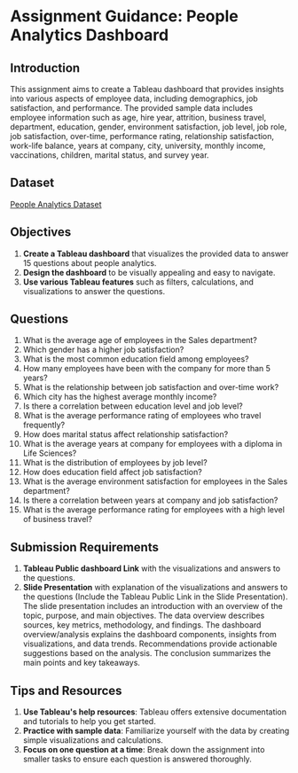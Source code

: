 # Assignment Guidance: People Analytics Dashboard

## Introduction
This assignment aims to create a Tableau dashboard that provides insights into various aspects of employee data, including demographics, job satisfaction, and performance. The provided sample data includes employee information such as age, hire year, attrition, business travel, department, education, gender, environment satisfaction, job level, job role, job satisfaction, over-time, performance rating, relationship satisfaction, work-life balance, years at company, city, university, monthly income, vaccinations, children, marital status, and survey year.

## Dataset
[People Analytics Dataset](https://docs.google.com/spreadsheets/d/1x9Kx6nKPpOhrvQ_BaGVGHGGYXLuZKdlNHDOX0IkQjAg/edit?usp=sharing)

## Objectives
1. **Create a Tableau dashboard** that visualizes the provided data to answer 15 questions about people analytics.
2. **Design the dashboard** to be visually appealing and easy to navigate.
3. **Use various Tableau features** such as filters, calculations, and visualizations to answer the questions.

## Questions
1. What is the average age of employees in the Sales department?
2. Which gender has a higher job satisfaction?
3. What is the most common education field among employees?
4. How many employees have been with the company for more than 5 years?
5. What is the relationship between job satisfaction and over-time work?
6. Which city has the highest average monthly income?
7. Is there a correlation between education level and job level?
8. What is the average performance rating of employees who travel frequently?
9. How does marital status affect relationship satisfaction?
10. What is the average years at company for employees with a diploma in Life Sciences?
11. What is the distribution of employees by job level?
12. How does education field affect job satisfaction?
13. What is the average environment satisfaction for employees in the Sales department?
14. Is there a correlation between years at company and job satisfaction?
15. What is the average performance rating for employees with a high level of business travel?

## Submission Requirements
1. **Tableau Public dashboard Link** with the visualizations and answers to the questions.
2. **Slide Presentation** with explanation of the visualizations and answers to the questions (Include the Tableau Public Link in the Slide Presentation).
The slide presentation includes an introduction with an overview of the topic, purpose, and main objectives. The data overview describes sources, key metrics, methodology, and findings. The dashboard overview/analysis explains the dashboard components, insights from visualizations, and data trends. Recommendations provide actionable suggestions based on the analysis. The conclusion summarizes the main points and key takeaways.

## Tips and Resources
1. **Use Tableau's help resources**: Tableau offers extensive documentation and tutorials to help you get started.
2. **Practice with sample data**: Familiarize yourself with the data by creating simple visualizations and calculations.
3. **Focus on one question at a time**: Break down the assignment into smaller tasks to ensure each question is answered thoroughly.
